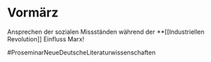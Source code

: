
# Vormärz



Ansprechen der sozialen Missständen während der **[[Industriellen Revolution]] Einfluss Marx!




#ProseminarNeueDeutscheLiteraturwissenschaften 